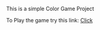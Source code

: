 This is a simple Color Game Project

To Play the game try this link:   <a href="http://evening-ocean-43131.herokuapp.com" target="_blank">Click</a>